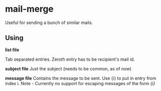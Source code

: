 mail-merge
==========

Useful for sending a bunch of similar mails.

Using
-----

__list file__

Tab separated entries. Zeroth entry has to be recipient's mail id.

__subject file__
Just the subject (needs to be common, as of now)

__message file__
Contains the message to be sent. Use {i} to put in entry from index i.
Note - Currently no support for escaping messages of the form _{i}_